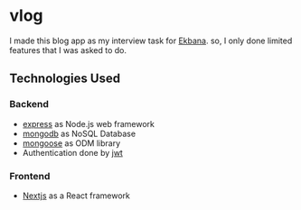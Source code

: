 # vlog

I made this blog app as my interview task for [Ekbana](https://ekbana.com/).
so, I only done limited features that I was asked to do.

## Technologies Used

### Backend

- [express](https://expressjs.com/) as Node.js web framework
- [mongodb](https://www.mongodb.com/) as NoSQL Database
- [mongoose](https://mongoosejs.com/) as ODM library
- Authentication done by [jwt](https://github.com/auth0/node-jsonwebtoken)

### Frontend

- [Nextjs](https://nextjs.org/) as a React framework
